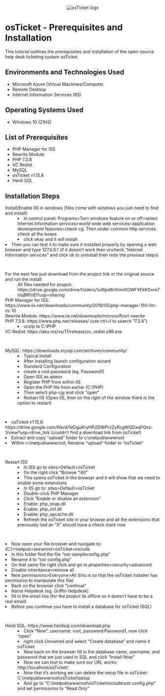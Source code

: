 <p align="center">
<img src="https://i.imgur.com/Clzj7Xs.png" alt="osTicket logo"/>
</p>

<h1>osTicket - Prerequisites and Installation</h1>
This tutorial outlines the prerequisites and installation of the open-source help desk ticketing system osTicket.<br />

<h2>Environments and Technologies Used</h2>

- Microsoft Azure (Virtual Machines/Compute)
- Remote Desktop
- Internet Information Services (IIS)

<h2>Operating Systems Used </h2>

- Windows 10</b> (21H2)

<h2>List of Prerequisites</h2>

- PHP Manager for ISS
- Rewrite Module
- PHP 7.3.8
- VC Redist
- MySQL
- osTicket v1.15.8
- Heidi SQL

<h2>Installation Steps</h2>

<p>
<dl>
<dt>Install/Enable IIS in windows (files come with windows you just need to find and install)</dt>
	<dd>
		<li>In control panel: Programs>Turn windows feature on or off>select Internet Information services>world wide web services>application development features>check cg. Then under common http services check all the boxes</li>
		<li>click okay and it will install</li>
	</dd>

<li>Then you can test it to make sure it installed properly by opening a web browser and type 127.0.0.1 (if it doesn’t work then uncheck “Internet Information services” and click ok to uninstall then redo the previous steps)</li>
</dl>
</p>
<br />


<p>
<dl>
<dt>For the next few just download from the project link or the original source and run the install:</dt>
	<dd>All files needed for project: https://drive.google.com/drive/folders/1uWpd6rXrmiXGWFYEkKGxre7VsjBRfnEl?usp=sharing</dd>

<dt>PHP Manager for ISS: https://www.iis.net/downloads/community/2018/05/php-manager-150-for-iis-10</dt>
	
<dt>Rewrite Module: https://www.iis.net/downloads/microsoft/url-rewrite</dt>

<dt>PHP 7.3.8: https://www.php.net/releases/ (use ctrl+f to search “7.3.8”)</dt>
	<dd><li>unzip to C:\PHP</li></dd>

<dt>VC Redist: https://aka.ms/vs/17/release/vc_redist.x86.exe</dt>

</dl>
</p>
<br />


<p>
<dl>
<dt>MySQL: https://downloads.mysql.com/archives/community/</dt>
	<dd>
	<li>Typical Install</li>
	<li>After installing launch configuration wizard</li>
	<li>Standard Configuration</li>
	<li>create a root password (eg. Password1)</li>
	<li>Open ISS as admin</li>
	<li>Register PHP from within IIS</li>
	<li>Open the PHP file from earlier (C:\PHP)</li>
	<li>Then select php-cgi and click “open”</li>
	<li>Restart IIS (Open IIS, then on the right of the window there is the option to restart)</li>
	</dd>
</dl>
</p>
<br />


<p>
<li>osTicket v1.15.8: https://drive.google.com/file/d/1eDguKryHPJIDWPrzZyRcgWQDxqPQxs-1/view?usp=drive_link (couldn’t find a download link from osTicket)</li>
<li>Extract and copy “upload” folder to c:\inetpub\wwwroot</li>
<li>Within c:\inetpub\wwwroot, Rename “upload” folder to “osTicket”</li>
</p>
<br />


<p>
<dl>
<dt>Restart ISS</dt>
<dd>
	<li>In ISS go to sites>Default>osTicket</li>
	<li>On the right click “Browse *.80”</li>
	<li>This opens osTicket in the browser and it will show that we need to enable some extensions</li>	
	<li>In IIS go to: sites>Default>osTicket</li>
	<li>Double-click PHP Manager</li>
	<li>Click “Enable or disable an extension”</li>
	<li>Enable: php_imap.dll</li>
	<li>Enable: php_intl.dll</li>
	<li>Enable: php_opcache.dll</li>
	<li>Refresh the osTicket site in your browse and all the extensions that previously had an “X” should have a check mark now</li>
</dd>
</p>
<br />


<p>
<li>Now open your file browser and navigate to: (C:)>inetpub>wwwroot>osTicket>include</li>
<li>In this folder find the file “ost-sampleconfig.php”</li>
<li>Rename it to “ost-config.php”</li>
<li>On that same file right click and go to properties>security>advanced</li>
<li>Disable inheritance>remove all</li>
<li>New permissions>Everyone>All (this is so that the osTicket installer has   permission to manipulate this file)</li> 
<li>Back on the browser click “continue”</li>
<li>Name Helpdesk (eg. Griffin Helpdesk)</li>
<li>fill in the email line (for the project its offline so it doesn’t have to be a real email)</li>
<li>Before you continue you have to install a database for osTicket (SQL)</li>
</p>
<br />


<p>
<dl>
<dt>Heidi SQL: https://www.heidisql.com/download.php</dt>
<dd>
	<li>Click “New”, username: root, password:Password1, now click “open”</li>
	<li>right click Unnamed and select “Create database” and name it osTicket</li>
	<li>Now back on the browser fill in the database name, username, and password that we just used in SQL and click “Install Now”</li>
	<li>Now we can test to make sure our URL works: http://localhost/osTicket/</li>
	<li>Now that it’s working we can delete the setup file in osTicket: C:\inetpub\wwwroot\osTicket\setup</li>
	<li>And go to “C:\inetpub\wwwroot\osTicket\include\ost-config.php” and set permissions to “Read Only”</li>
</dd>
</dl>
</p>
<br />

